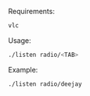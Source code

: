 Requirements:
```bash
vlc
```

Usage:
```bash
./listen radio/<TAB>
```

Example:

```bash
./listen radio/deejay
```
